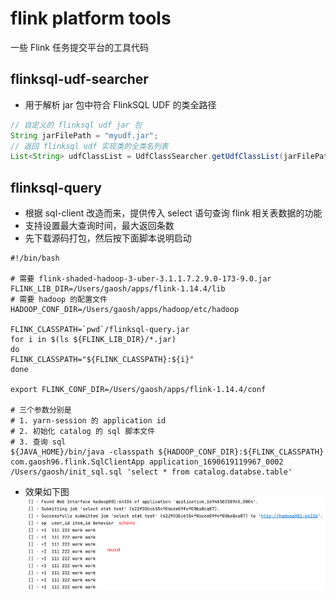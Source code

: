 # flink platform tools 
一些 Flink 任务提交平台的工具代码

## flinksql-udf-searcher
* 用于解析 jar 包中符合 FlinkSQL UDF 的类全路径
```java
// 自定义的 flinksql udf jar 包
String jarFilePath = "myudf.jar";
// 返回 flinksql udf 实现类的全类名列表
List<String> udfClassList = UdfClassSearcher.getUdfClassList(jarFilePath);
```

## flinksql-query
* 根据 sql-client 改造而来，提供传入 select 语句查询 flink 相关表数据的功能
* 支持设置最大查询时间，最大返回条数
* 先下载源码打包，然后按下面脚本说明启动
```shell
#!/bin/bash

# 需要 flink-shaded-hadoop-3-uber-3.1.1.7.2.9.0-173-9.0.jar
FLINK_LIB_DIR=/Users/gaosh/apps/flink-1.14.4/lib
# 需要 hadoop 的配置文件
HADOOP_CONF_DIR=/Users/gaosh/apps/hadoop/etc/hadoop

FLINK_CLASSPATH=`pwd`/flinksql-query.jar
for i in $(ls ${FLINK_LIB_DIR}/*.jar)
do
FLINK_CLASSPATH="${FLINK_CLASSPATH}:${i}"
done

export FLINK_CONF_DIR=/Users/gaosh/apps/flink-1.14.4/conf

# 三个参数分别是 
# 1. yarn-session 的 application id
# 2. 初始化 catalog 的 sql 脚本文件
# 3. 查询 sql
${JAVA_HOME}/bin/java -classpath ${HADOOP_CONF_DIR}:${FLINK_CLASSPATH} com.gaosh96.flink.SqlClientApp application_1690619119967_0002 /Users/gaosh/init_sql.sql 'select * from catalog.databse.table'
```
* 效果如下图
  ![](flinksql-query/pic/queryResult.png)